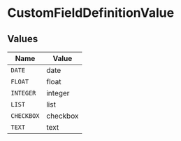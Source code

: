 # CustomFieldDefinitionValue


## Values

| Name       | Value      |
| ---------- | ---------- |
| `DATE`     | date       |
| `FLOAT`    | float      |
| `INTEGER`  | integer    |
| `LIST`     | list       |
| `CHECKBOX` | checkbox   |
| `TEXT`     | text       |
